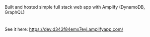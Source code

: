 Built and hosted simple full stack web app with Amplify (DynamoDB, GraphQL)
#
See it here: https://dev.d343f84emx7eyi.amplifyapp.com/

